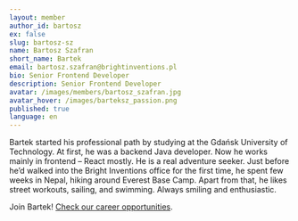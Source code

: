 ```yaml
---
layout: member
author_id: bartosz
ex: false
slug: bartosz-sz
name: Bartosz Szafran
short_name: Bartek
email: bartosz.szafran@brightinventions.pl
bio: Senior Frontend Developer
description: Senior Frontend Developer
avatar: /images/members/bartosz_szafran.jpg
avatar_hover: /images/barteksz_passion.png
published: true
language: en
---
```

Bartek started his professional path by studying at the Gdańsk University of Technology. At first, he was a backend Java developer. Now he works mainly in frontend – React mostly. He is a real adventure seeker. Just before he’d walked into the Bright Inventions office for the first time, he spent few weeks in Nepal, hiking around Everest Base Camp. Apart from that, he likes street workouts, sailing, and swimming. Always smiling and enthusiastic.

Join Bartek! [Check our career opportunities](/career).
